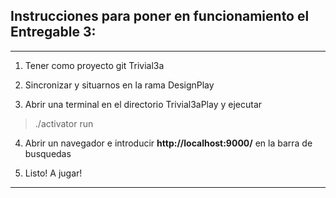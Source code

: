 Instrucciones para poner en funcionamiento el Entregable 3:
-------------
-------------

 1. Tener como proyecto git Trivial3a

 2. Sincronizar y situarnos en la rama DesignPlay

 3. Abrir una terminal en el directorio Trivial3aPlay y ejecutar
  > ./activator run

 4. Abrir un navegador e introducir **http://localhost:9000/** en la barra de busquedas

 5. Listo! A jugar!

-------------
